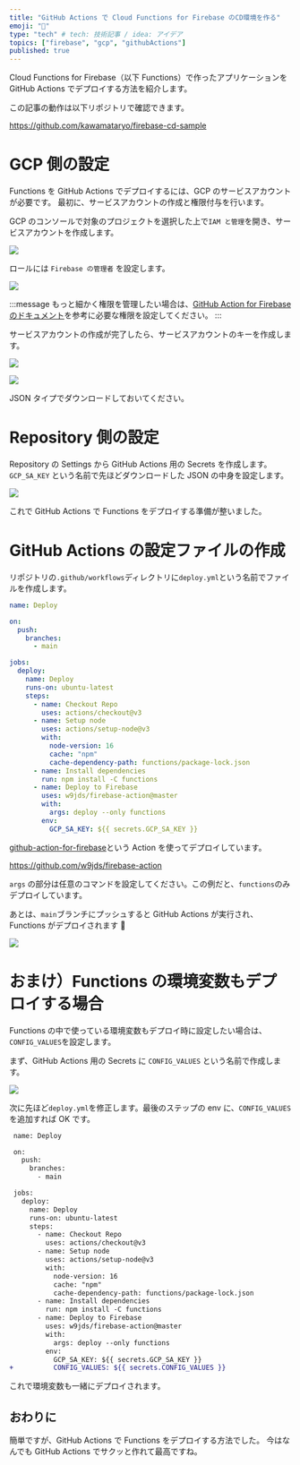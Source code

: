 ```yaml
---
title: "GitHub Actions で Cloud Functions for Firebase のCD環境を作る"
emoji: "🚚"
type: "tech" # tech: 技術記事 / idea: アイデア
topics: ["firebase", "gcp", "githubActions"]
published: true
---
```


Cloud Functions for Firebase（以下 Functions）で作ったアプリケーションを GitHub Actions でデプロイする方法を紹介します。

この記事の動作は以下リポジトリで確認できます。

https://github.com/kawamataryo/firebase-cd-sample

# GCP 側の設定

Functions を GitHub Actions でデプロイするには、GCP のサービスアカウントが必要です。
最初に、サービスアカウントの作成と権限付与を行います。

GCP のコンソールで対象のプロジェクトを選択した上で`IAM と管理`を開き、サービスアカウントを作成します。

![](/images/c450a7eac006c5/2023-03-01-17-39-04.png)

ロールには `Firebase の管理者` を設定します。

![](/images/c450a7eac006c5/2023-03-01-17-40-38.png)

:::message
もっと細かく権限を管理したい場合は、[GitHub Action for Firebase のドキュメント](https://github.com/marketplace/actions/github-action-for-firebase#environment-variables)を参考に必要な権限を設定してください。
:::

サービスアカウントの作成が完了したら、サービスアカウントのキーを作成します。

![](/images/c450a7eac006c5/2023-03-01-17-41-38.png)

![](/images/c450a7eac006c5/2023-03-01-17-42-36.png)

JSON タイプでダウンロードしておいてください。

# Repository 側の設定

Repository の Settings から GitHub Actions 用の Secrets を作成します。
`GCP_SA_KEY` という名前で先ほどダウンロードした JSON の中身を設定します。

![](/images/c450a7eac006c5/2023-03-01-17-46-46.png)

これで GitHub Actions で Functions をデプロイする準備が整いました。

# GitHub Actions の設定ファイルの作成

リポジトリの`.github/workflows`ディレクトリに`deploy.yml`という名前でファイルを作成します。

```yml
name: Deploy

on:
  push:
    branches:
      - main

jobs:
  deploy:
    name: Deploy
    runs-on: ubuntu-latest
    steps:
      - name: Checkout Repo
        uses: actions/checkout@v3
      - name: Setup node
        uses: actions/setup-node@v3
        with:
          node-version: 16
          cache: "npm"
          cache-dependency-path: functions/package-lock.json
      - name: Install dependencies
        run: npm install -C functions
      - name: Deploy to Firebase
        uses: w9jds/firebase-action@master
        with:
          args: deploy --only functions
        env:
          GCP_SA_KEY: ${{ secrets.GCP_SA_KEY }}
```

[github-action-for-firebase](https://github.com/marketplace/actions/github-action-for-firebase#environment-variables)という Action を使ってデプロイしています。

https://github.com/w9jds/firebase-action

`args` の部分は任意のコマンドを設定してください。この例だと、`functions`のみデプロイしています。

あとは、`main`ブランチにプッシュすると GitHub Actions が実行され、Functions がデプロイされます 🚀

![](/images/c450a7eac006c5/2023-03-01-18-00-33.png)

# おまけ）Functions の環境変数もデプロイする場合

Functions の中で使っている環境変数もデプロイ時に設定したい場合は、`CONFIG_VALUES`を設定します。

まず、GitHub Actions 用の Secrets に `CONFIG_VALUES` という名前で作成します。

![](/images/c450a7eac006c5/2023-03-01-17-54-15.png)

次に先ほど`deploy.yml`を修正します。最後のステップの env に、`CONFIG_VALUES`を追加すれば OK です。

```diff yml:deploy.yml
 name: Deploy

 on:
   push:
     branches:
       - main

 jobs:
   deploy:
     name: Deploy
     runs-on: ubuntu-latest
     steps:
       - name: Checkout Repo
         uses: actions/checkout@v3
       - name: Setup node
         uses: actions/setup-node@v3
         with:
           node-version: 16
           cache: "npm"
           cache-dependency-path: functions/package-lock.json
       - name: Install dependencies
         run: npm install -C functions
       - name: Deploy to Firebase
         uses: w9jds/firebase-action@master
         with:
           args: deploy --only functions
         env:
           GCP_SA_KEY: ${{ secrets.GCP_SA_KEY }}
+          CONFIG_VALUES: ${{ secrets.CONFIG_VALUES }}
```

これで環境変数も一緒にデプロイされます。

## おわりに

簡単ですが、GitHub Actions で Functions をデプロイする方法でした。
今はなんでも GitHub Actions でサクッと作れて最高ですね。
